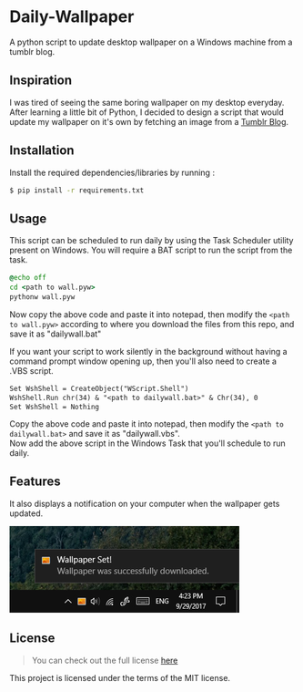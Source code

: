 # Daily-Wallpaper

A python script to update desktop wallpaper on a Windows machine from a tumblr blog.

## Inspiration
I was tired of seeing the same boring wallpaper on my desktop everyday. After learning a little bit of Python, I decided to design a script that would update my wallpaper on it's own by fetching an image from a [Tumblr Blog](http://fuckinghomepage.com/).

## Installation
Install the required dependencies/libraries by running  :

```bash
$ pip install -r requirements.txt
```

## Usage
This script can be scheduled to run daily by using the Task Scheduler utility present on Windows. You will require a BAT script to run the script from the task.

```bat
@echo off 
cd <path to wall.pyw>
pythonw wall.pyw
```

Now copy the above code and paste it into notepad, then modify the `<path to wall.pyw>` according to where you download the files from this repo, and save it as "dailywall.bat"

If you want your script to work silently in the background without having a command prompt window opening up, then you'll also need to create a .VBS script.

```vbs
Set WshShell = CreateObject("WScript.Shell")
WshShell.Run chr(34) & "<path to dailywall.bat>" & Chr(34), 0
Set WshShell = Nothing
```
Copy the above code and paste it into notepad, then modify the `<path to dailywall.bat>` and save it as "dailywall.vbs".  
Now add the above script in the Windows Task that you'll schedule to run daily.

## Features 
It also displays a notification on your computer when the wallpaper gets updated.

![Notifications Screenshot](https://raw.githubusercontent.com/udit-001/daily-wallpaper/master/img/notification.jpg)

## License

> You can check out the full license [here](https://github.com/udit-001/daily-wallpaper/blob/master/LICENSE)

This project is licensed under the terms of the MIT license.



